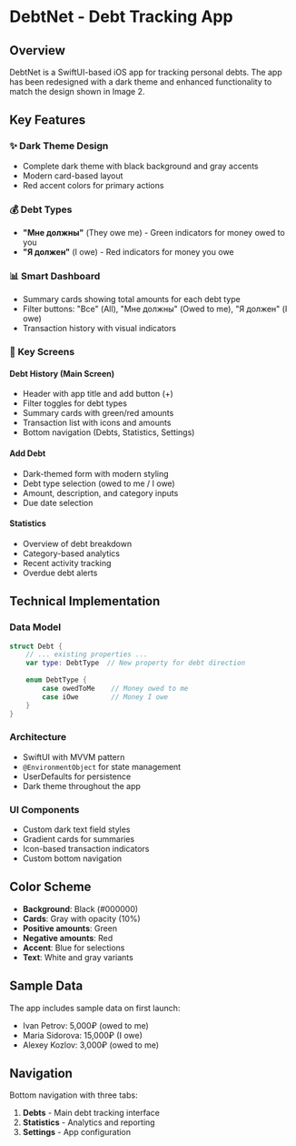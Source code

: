 # DebtNet - Debt Tracking App

## Overview
DebtNet is a SwiftUI-based iOS app for tracking personal debts. The app has been redesigned with a dark theme and enhanced functionality to match the design shown in Image 2.

## Key Features

### ✨ Dark Theme Design
- Complete dark theme with black background and gray accents
- Modern card-based layout
- Red accent colors for primary actions

### 💰 Debt Types
- **"Мне должны"** (They owe me) - Green indicators for money owed to you
- **"Я должен"** (I owe) - Red indicators for money you owe

### 📊 Smart Dashboard
- Summary cards showing total amounts for each debt type
- Filter buttons: "Все" (All), "Мне должны" (Owed to me), "Я должен" (I owe)
- Transaction history with visual indicators

### 🎯 Key Screens

#### Debt History (Main Screen)
- Header with app title and add button (+)
- Filter toggles for debt types
- Summary cards with green/red amounts
- Transaction list with icons and amounts
- Bottom navigation (Debts, Statistics, Settings)

#### Add Debt
- Dark-themed form with modern styling
- Debt type selection (owed to me / I owe)
- Amount, description, and category inputs
- Due date selection

#### Statistics
- Overview of debt breakdown
- Category-based analytics
- Recent activity tracking
- Overdue debt alerts

## Technical Implementation

### Data Model
```swift
struct Debt {
    // ... existing properties ...
    var type: DebtType  // New property for debt direction
    
    enum DebtType {
        case owedToMe    // Money owed to me
        case iOwe        // Money I owe
    }
}
```

### Architecture
- SwiftUI with MVVM pattern
- `@EnvironmentObject` for state management
- UserDefaults for persistence
- Dark theme throughout the app

### UI Components
- Custom dark text field styles
- Gradient cards for summaries
- Icon-based transaction indicators
- Custom bottom navigation

## Color Scheme
- **Background**: Black (#000000)
- **Cards**: Gray with opacity (10%)
- **Positive amounts**: Green
- **Negative amounts**: Red
- **Accent**: Blue for selections
- **Text**: White and gray variants

## Sample Data
The app includes sample data on first launch:
- Ivan Petrov: 5,000₽ (owed to me)
- Maria Sidorova: 15,000₽ (I owe)
- Alexey Kozlov: 3,000₽ (owed to me)

## Navigation
Bottom navigation with three tabs:
1. **Debts** - Main debt tracking interface
2. **Statistics** - Analytics and reporting
3. **Settings** - App configuration
